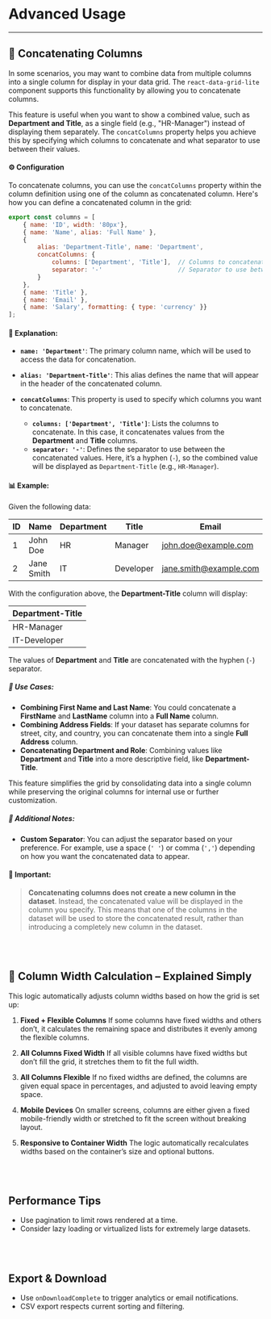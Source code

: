 # Advanced Usage
---

## 📑 Concatenating Columns

In some scenarios, you may want to combine data from multiple columns into a single column for display in your data grid. The `react-data-grid-lite` component supports this functionality by allowing you to concatenate columns.

This feature is useful when you want to show a combined value, such as **Department and Title**, as a single field (e.g., "HR-Manager") instead of displaying them separately. The `concatColumns` property helps you achieve this by specifying which columns to concatenate and what separator to use between their values.

#### ⚙️ Configuration

To concatenate columns, you can use the `concatColumns` property within the column definition using one of the column as concatenated column. Here's how you can define a concatenated column in the grid:

```javascript
export const columns = [
    { name: 'ID', width: '80px'},
    { name: 'Name', alias: 'Full Name' },
    {
        alias: 'Department-Title', name: 'Department',
        concatColumns: {
            columns: ['Department', 'Title'],  // Columns to concatenate
            separator: '-'                     // Separator to use between values
        }
    },
    { name: 'Title' },
    { name: 'Email' },
    { name: 'Salary', formatting: { type: 'currency' }}
];
```

#### 📝 Explanation:

* **`name: 'Department'`**: The primary column name, which will be used to access the data for concatenation.
* **`alias: 'Department-Title'`**: This alias defines the name that will appear in the header of the concatenated column.
* **`concatColumns`**: This property is used to specify which columns you want to concatenate.

  * **`columns: ['Department', 'Title']`**: Lists the columns to concatenate. In this case, it concatenates values from the **Department** and **Title** columns.
  * **`separator: '-'`**: Defines the separator to use between the concatenated values. Here, it’s a hyphen (`-`), so the combined value will be displayed as `Department-Title` (e.g., `HR-Manager`).

#### 📊 Example:

Given the following data:

| ID | Name       | Department | Title     | Email                                                   | Salary |
| -- | ---------- | ---------- | --------- | ------------------------------------------------------- | ------ |
| 1  | John Doe   | HR         | Manager   | [john.doe@example.com](mailto:john.doe@example.com)     | \$5000 |
| 2  | Jane Smith | IT         | Developer | [jane.smith@example.com](mailto:jane.smith@example.com) | \$5500 |

With the configuration above, the **Department-Title** column will display:

| **Department-Title** |
| -------------------- |
| HR-Manager           |
| IT-Developer         |

The values of **Department** and **Title** are concatenated with the hyphen (`-`) separator.

##### 🔄 Use Cases:

* **Combining First Name and Last Name**: You could concatenate a **FirstName** and **LastName** column into a **Full Name** column.
* **Combining Address Fields**: If your dataset has separate columns for street, city, and country, you can concatenate them into a single **Full Address** column.
* **Concatenating Department and Role**: Combining values like **Department** and **Title** into a more descriptive field, like **Department-Title**.

This feature simplifies the grid by consolidating data into a single column while preserving the original columns for internal use or further customization.

##### 🔄 Additional Notes:

* **Custom Separator**: You can adjust the separator based on your preference. For example, use a space (`' '`) or comma (`','`) depending on how you want the concatenated data to appear.

#### 📌 **Important**:

> **Concatenating columns does not create a new column in the dataset**. Instead, the concatenated value will be displayed in the column you specify. This means that one of the columns in the dataset will be used to store the concatenated result, rather than introducing a completely new column in the dataset.

<br><br>


## 📏 **Column Width Calculation – Explained Simply**

This logic automatically adjusts column widths based on how the grid is set up:

1. **Fixed + Flexible Columns**
   If some columns have fixed widths and others don’t, it calculates the remaining space and distributes it evenly among the flexible columns.

2. **All Columns Fixed Width**
   If all visible columns have fixed widths but don’t fill the grid, it stretches them to fit the full width.

3. **All Columns Flexible**
   If no fixed widths are defined, the columns are given equal space in percentages, and adjusted to avoid leaving empty space.

4. **Mobile Devices**
   On smaller screens, columns are either given a fixed mobile-friendly width or stretched to fit the screen without breaking layout.

5. **Responsive to Container Width**
   The logic automatically recalculates widths based on the container’s size and optional buttons.
   
<br><br>


## Performance Tips

- Use pagination to limit rows rendered at a time.
- Consider lazy loading or virtualized lists for extremely large datasets.

<br><br>


## Export & Download

- Use `onDownloadComplete` to trigger analytics or email notifications.
- CSV export respects current sorting and filtering.
